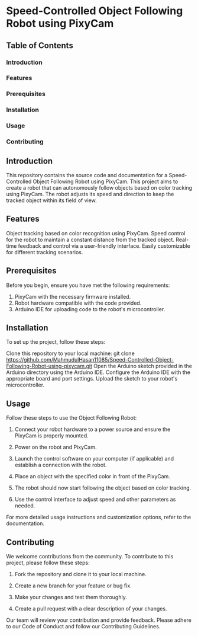 # Speed-Controlled Object Following Robot using PixyCam

## Table of Contents
### Introduction
### Features
### Prerequisites
### Installation
### Usage
### Contributing

## Introduction
This repository contains the source code and documentation for a Speed-Controlled Object Following Robot using PixyCam. This project aims to create a robot that can autonomously follow objects based on color tracking using PixyCam. The robot adjusts its speed and direction to keep the tracked object within its field of view.

## Features
Object tracking based on color recognition using PixyCam.
Speed control for the robot to maintain a constant distance from the tracked object.
Real-time feedback and control via a user-friendly interface.
Easily customizable for different tracking scenarios.

## Prerequisites
Before you begin, ensure you have met the following requirements:
1. PixyCam with the necessary firmware installed.
2. Robot hardware compatible with the code provided.
3. Arduino IDE for uploading code to the robot's microcontroller.
   
## Installation
To set up the project, follow these steps:

Clone this repository to your local machine: git clone https://github.com/MahmudulHasan11085/Speed-Controlled-Object-Following-Robot-using-pixycam.git
Open the Arduino sketch provided in the Arduino directory using the Arduino IDE. Configure the Arduino IDE with the appropriate board and port settings. Upload the sketch to your robot's microcontroller.

## Usage
Follow these steps to use the Object Following Robot:

1. Connect your robot hardware to a power source and ensure the PixyCam is properly mounted.

2. Power on the robot and PixyCam.

3. Launch the control software on your computer (if applicable) and establish a connection with the robot.

4. Place an object with the specified color in front of the PixyCam.

5. The robot should now start following the object based on color tracking.

6. Use the control interface to adjust speed and other parameters as needed.

For more detailed usage instructions and customization options, refer to the documentation.

## Contributing
We welcome contributions from the community. To contribute to this project, please follow these steps:

1. Fork the repository and clone it to your local machine.

2. Create a new branch for your feature or bug fix.

3. Make your changes and test them thoroughly.

4. Create a pull request with a clear description of your changes.

Our team will review your contribution and provide feedback. Please adhere to our Code of Conduct and follow our Contributing Guidelines.
